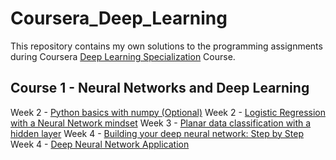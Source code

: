 # Coursera_Deep_Learning
This repository contains my own solutions to the programming assignments during Coursera [Deep Learning Specialization](https://www.coursera.org/specializations/deep-learning) Course.

## Course 1 - Neural Networks and Deep Learning

Week 2 - [Python basics with numpy (Optional)]()
Week 2 - [Logistic Regression with a Neural Network mindset]()
Week 3 - [Planar data classification with a hidden layer]()
Week 4 - [Building your deep neural network: Step by Step]()
Week 4 - [Deep Neural Network Application]()

